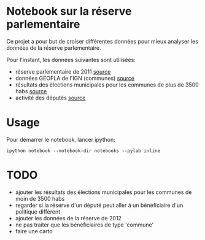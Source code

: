 Notebook sur la réserve parlementaire
==========
Ce projet a pour but de croiser différentes données pour mieux analyser les
données de la réserve parlementaire.

Pour l'instant, les données suivantes sont utilisées:
 * réserve parlementaire de 2011 [source](http://www.nosdonnees.fr/dataset/r-serve-parlementaire-2011-attribu-e-aux-collectivit-s-territoriales)
 * données GEOFLA de l'IGN (communes) [source](http://professionnels.ign.fr/geofla)
 * résultats des élections municipales pour les communes de plus de 3500 habs [source](http://www.data.gouv.fr/DataSet/572150?xtmc=élection%20municipale&xtcr=4)
 * activité des députés [source](http://www.nosdeputes.fr/synthese)

Usage
=====

Pour démarrer le notebook, lancer ipython:

`ipython notebook --notebook-dir notebooks --pylab inline`



TODO
====

 * ajouter les résultats des élections municipales pour les communes de moin de
   3500 habs
 * regarder si la réserve d'un député peut aller à un bénéficiaire d'un
   politique différent
 * ajouter les données de la réserve de 2012
 * ne pas traiter que les bénéficiaires de type 'commune'
 * faire une carto
